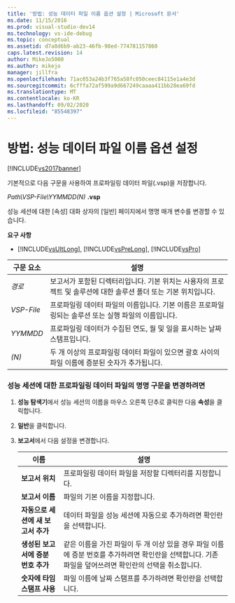 ```yaml
---
title: '방법: 성능 데이터 파일 이름 옵션 설정 | Microsoft 문서'
ms.date: 11/15/2016
ms.prod: visual-studio-dev14
ms.technology: vs-ide-debug
ms.topic: conceptual
ms.assetid: d7a8d6b9-ab23-46fb-98ed-774781157860
caps.latest.revision: 14
author: MikeJo5000
ms.author: mikejo
manager: jillfra
ms.openlocfilehash: 71ac053a24b3f765a58fc050ceec84115e1a4e3d
ms.sourcegitcommit: 6cfffa72af599a9d667249caaaa411bb28ea69fd
ms.translationtype: MT
ms.contentlocale: ko-KR
ms.lasthandoff: 09/02/2020
ms.locfileid: "85548397"
---
```

# <a name="how-to-set-performance-data-file-name-options"></a>방법: 성능 데이터 파일 이름 옵션 설정
[!INCLUDE[vs2017banner](../includes/vs2017banner.md)]

기본적으로 다음 구문을 사용하여 프로파일링 데이터 파일(.vsp)을 저장합니다.  
  
 *Path\VSP-File\YYMMDD(N)* **.vsp**  
  
 성능 세션에 대한 [속성] 대화 상자의 [일반] 페이지에서 명명 매개 변수를 변경할 수 있습니다.  
  
 **요구 사항**  
  
- [!INCLUDE[vsUltLong](../includes/vsultlong-md.md)], [!INCLUDE[vsPreLong](../includes/vsprelong-md.md)], [!INCLUDE[vsPro](../includes/vspro-md.md)]  
  
|구문 요소|설명|  
|-|-|  
|*경로*|보고서가 포함된 디렉터리입니다. 기본 위치는 사용자의 프로젝트 및 솔루션에 대한 솔루션 폴더 또는 기본 위치입니다.|  
|*VSP-File*|프로파일링 데이터 파일의 이름입니다. 기본 이름은 프로파일링되는 솔루션 또는 실행 파일의 이름입니다.|  
|*YYMMDD*|프로파일링 데이터가 수집된 연도, 월 및 일을 표시하는 날짜 스탬프입니다.|  
|*(N)*|두 개 이상의 프로파일링 데이터 파일이 있으면 괄호 사이의 파일 이름에 증분된 숫자가 추가됩니다.|  
  
### <a name="to-change-the-naming-syntax-of-the-profiling-data-files-of-a-performance-session"></a>성능 세션에 대한 프로파일링 데이터 파일의 명명 구문을 변경하려면  
  
1. **성능 탐색기**에서 성능 세션의 이름을 마우스 오른쪽 단추로 클릭한 다음 **속성**을 클릭합니다.  
  
2. **일반**을 클릭합니다.  
  
3. **보고서**에서 다음 설정을 변경합니다.  
  
    |이름|설명|  
    |-|-|  
    |**보고서 위치**|프로파일링 데이터 파일을 저장할 디렉터리를 지정합니다.|  
    |**보고서 이름**|파일의 기본 이름을 지정합니다.|  
    |**자동으로 세션에 새 보고서 추가**|데이터 파일을 성능 세션에 자동으로 추가하려면 확인란을 선택합니다.|  
    |**생성된 보고서에 증분 번호 추가**|같은 이름을 가진 파일이 두 개 이상 있을 경우 파일 이름에 증분 번호를 추가하려면 확인란을 선택합니다. 기존 파일을 덮어쓰려면 확인란의 선택을 취소합니다.|  
    |**숫자에 타임스탬프 사용**|파일 이름에 날짜 스탬프를 추가하려면 확인란을 선택합니다.|
